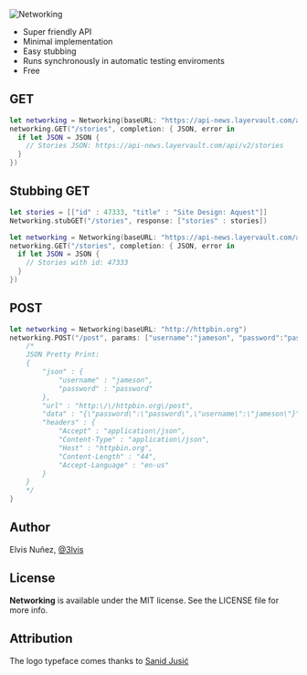 ![Networking](https://raw.githubusercontent.com/3lvis/Networking/master/Images/cover-v3.png)

- Super friendly API
- Minimal implementation
- Easy stubbing
- Runs synchronously in automatic testing enviroments
- Free


## GET

```swift
let networking = Networking(baseURL: "https://api-news.layervault.com/api/v2")
networking.GET("/stories", completion: { JSON, error in
  if let JSON = JSON {
    // Stories JSON: https://api-news.layervault.com/api/v2/stories
  }
})
```


## Stubbing GET

```swift
let stories = [["id" : 47333, "title" : "Site Design: Aquest"]]
Networking.stubGET("/stories", response: ["stories" : stories])

let networking = Networking(baseURL: "https://api-news.layervault.com/api/v2")
networking.GET("/stories", completion: { JSON, error in
  if let JSON = JSON {
    // Stories with id: 47333
  }
})
```

## POST

```swift
let networking = Networking(baseURL: "http://httpbin.org")
networking.POST("/post", params: ["username":"jameson", "password":"password"]) { JSON, error in
    /*
    JSON Pretty Print:
    {
        "json" : {
            "username" : "jameson",
            "password" : "password"
        },
        "url" : "http:\/\/httpbin.org\/post",
        "data" : "{\"password\":\"password\",\"username\":\"jameson\"}",
        "headers" : {
            "Accept" : "application\/json",
            "Content-Type" : "application\/json",
            "Host" : "httpbin.org",
            "Content-Length" : "44",
            "Accept-Language" : "en-us"
        }
    }
    */
}
```

## Author

Elvis Nuñez, [@3lvis](https://twitter.com/3lvis)


## License

**Networking** is available under the MIT license. See the LICENSE file for more info.


## Attribution

The logo typeface comes thanks to [Sanid Jusić](https://dribbble.com/shots/1049674-Free-Colorfull-Triangle-Typeface)
